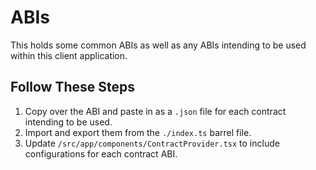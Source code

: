 # ABIs

This holds some common ABIs as well as any ABIs intending to be used within this client application.

## Follow These Steps

1. Copy over the ABI and paste in as a `.json` file for each contract intending to be used.
2. Import and export them from the `./index.ts` barrel file.
3. Update `/src/app/components/ContractProvider.tsx` to include configurations for each contract ABI.
